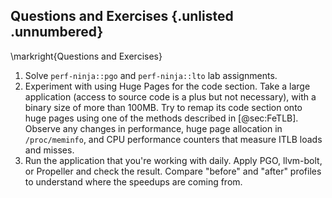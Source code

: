 ## Questions and Exercises {.unlisted .unnumbered}

\markright{Questions and Exercises}

1. Solve `perf-ninja::pgo` and `perf-ninja::lto` lab assignments.
2. Experiment with using Huge Pages for the code section. Take a large application (access to source code is a plus but not necessary), with a binary size of more than 100MB. Try to remap its code section onto huge pages using one of the methods described in [@sec:FeTLB]. Observe any changes in performance, huge page allocation in `/proc/meminfo`, and CPU performance counters that measure ITLB loads and misses.
3. Run the application that you're working with daily. Apply PGO, llvm-bolt, or Propeller and check the result. Compare "before" and "after" profiles to understand where the speedups are coming from.
